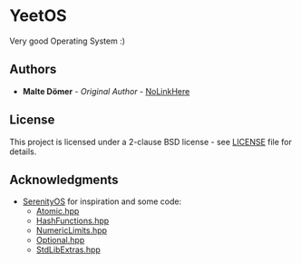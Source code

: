 # YeetOS

Very good Operating System :)

## Authors

* **Malte Dömer** - *Original Author* - [NoLinkHere]()

## License

This project is licensed under a 2-clause BSD license - see [LICENSE](LICENSE) file for details.

## Acknowledgments

* [SerenityOS](https://github.com/SerenityOS/serenity) for inspiration and some code:
    - [Atomic.hpp](Include/LibYT/Atomic.hpp)
    - [HashFunctions.hpp](Include/LibYT/HashFunctions.hpp)
    - [NumericLimits.hpp](Include/LibYT/NumericLimits.hpp)
    - [Optional.hpp](Include/LibYT/Optional.hpp)
    - [StdLibExtras.hpp](Include/LibYT/StdLibExtras.hpp)

